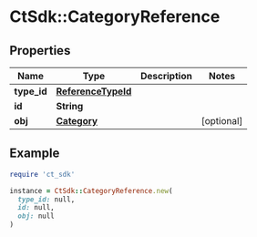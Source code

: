# CtSdk::CategoryReference

## Properties

| Name | Type | Description | Notes |
| ---- | ---- | ----------- | ----- |
| **type_id** | [**ReferenceTypeId**](ReferenceTypeId.md) |  |  |
| **id** | **String** |  |  |
| **obj** | [**Category**](Category.md) |  | [optional] |

## Example

```ruby
require 'ct_sdk'

instance = CtSdk::CategoryReference.new(
  type_id: null,
  id: null,
  obj: null
)
```

